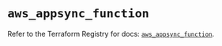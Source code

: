 # `aws_appsync_function`

Refer to the Terraform Registry for docs: [`aws_appsync_function`](https://registry.terraform.io/providers/hashicorp/aws/5.96.0/docs/resources/appsync_function).
